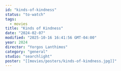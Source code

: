```yaml
---
id: "kinds-of-kindness"
status: "to-watch"
tags:
  - movies
title: "Kinds of Kindness"
date: "2024-02-07"
modified: "2025-10-16 16:41:56 GMT-04:00"
year: 2024
director: "Yorgos Lanthimos"
category: "general"
studio: "searchlight"
poster: "[[movies/posters/kinds-of-kindness.jpg]]"
---
```

